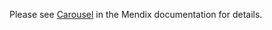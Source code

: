 Please see [Carousel](https://docs.mendix.com/appstore/widgets/carousel) in the Mendix documentation for details.
